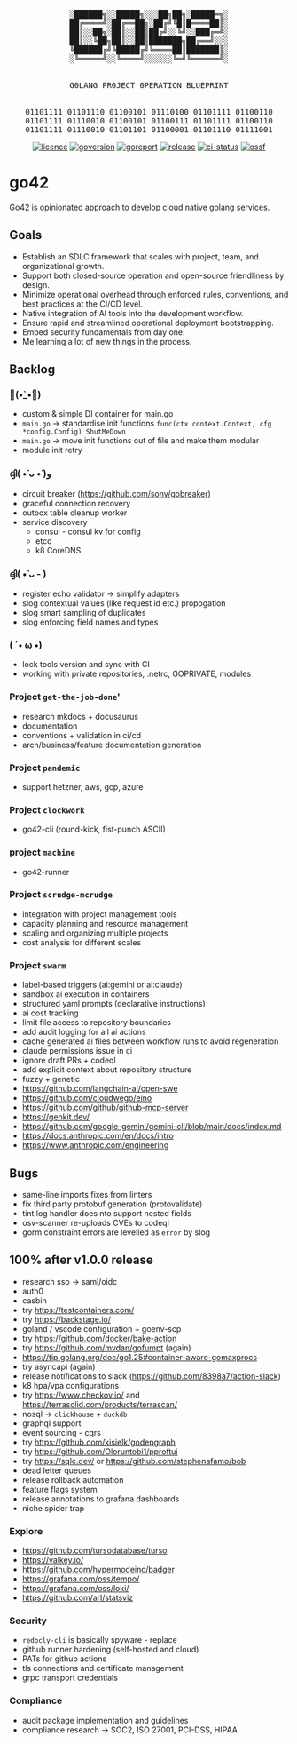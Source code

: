 <!-- markdownlint-disable MD013 MD033 MD041 -->
<div align="center"><pre>
░██████╗░░█████╗░░░██╗██╗░█████═╗░
██╔════╝░██╔══██╗░██╔╝╚█║█════██║░
██║░░██╗░██║░░██║██╔╝░░╚╝░░███╔═╝░
██║░░╚██╗██║░░██║███████╗██╔══╝░░░
╚██████╔╝╚█████╔╝╚════██║███████║░
░╚═════╝░░╚════╝░░░░░░╚═╝╚══════╝░
<br>
G0LANG PR0JECT 0PERATION BLUEPRINT
<br>
01101111 01101110 01100101 01110100 01101111 01100110
01101111 01110010 01100101 01100111 01101111 01100110
01101111 01110010 01101101 01100001 01101110 01111001
</pre></div>
<p align="center">
<a href="https://opensource.org/licenses/MIT"><img src="https://img.shields.io/badge/License-MIT-yellow.svg" alt="licence"></a>
<a href="https://golang.org/"><img src="https://img.shields.io/badge/Go-1.24.6-00ADD8?style=flat&logo=go" alt="goversion"></a>
<a href="https://goreportcard.com/report/github.com/hasansino/go42"><img src="https://goreportcard.com/badge/github.com/hasansino/go42" alt="goreport"></a>
<a href="https://github.com/hasansino/go42/releases"><img src="https://img.shields.io/github/v/release/hasansino/go42" alt="release"></a>
<a href="https://github.com/hasansino/go42/actions/workflows/100-unified-workflow.yaml"><img src="https://github.com/hasansino/go42/actions/workflows/100-unified-workflow.yaml/badge.svg" alt="ci-status"></a>
<a href="https://scorecard.dev/viewer/?uri=github.com/hasansino/go42"><img src="https://img.shields.io/ossf-scorecard/github.com/hasansino/go42?label=openssf+scorecard&style=flat" alt="ossf"></a>
</p>
<!-- markdownlint-enable MD013 MD033 MD041 -->

# go42

Go42 is opinionated approach to develop cloud native golang services.

## Goals

- Establish an SDLC framework that scales with project, team, and organizational growth.
- Support both closed-source operation and open-source friendliness by design.
- Minimize operational overhead through enforced rules, conventions, and best practices at the CI/CD level.
- Native integration of AI tools into the development workflow.
- Ensure rapid and streamlined operational deployment bootstrapping.
- Embed security fundamentals from day one.
- Me learning a lot of new things in the process.

## Backlog

### 💪(•̀_•́💪)

- custom & simple DI container for main.go
- `main.go` -> standardise init functions `func(ctx context.Context, cfg *config.Config) ShutMeDown`
- `main.go` -> move init functions out of file and make them modular
- module init retry

### ദ്ദി( •̀ ᴗ •́ )و

- circuit breaker (https://github.com/sony/gobreaker)
- graceful connection recovery
- outbox table cleanup worker
- service discovery
  - consul - consul kv for config
  - etcd
  - k8 CoreDNS

### ദ്ദി( •̀ ᴗ - )

- register echo validator -> simplify adapters
- slog contextual values (like request id etc.) propogation
- slog smart sampling of duplicates
- slog enforcing field names and types

### ( ´• ω •)

- lock tools version and sync with CI
- working with private repositories, .netrc, GOPRIVATE, modules

### Project `get-the-job-done`'

- research mkdocs + docusaurus
- documentation
- conventions + validation in ci/cd
- arch/business/feature documentation generation

### Project `pandemic`

- support hetzner, aws, gcp, azure

### Project `clockwork`

- go42-cli (round-kick, fist-punch ASCII)

### project `machine`

- go42-runner

### Project `scrudge-mcrudge`

- integration with project management tools
- capacity planning and resource management
- scaling and organizing multiple projects
- cost analysis for different scales

### Project `swarm`

- label-based triggers (ai:gemini or ai:claude)
- sandbox ai execution in containers
- structured yaml prompts (declarative instructions)
- ai cost tracking
- limit file access to repository boundaries
- add audit logging for all ai actions
- cache generated ai files between workflow runs to avoid regeneration
- claude permissions issue in ci
- ignore draft PRs + codeql
- add explicit context about repository structure
- fuzzy + genetic
- https://github.com/langchain-ai/open-swe
- https://github.com/cloudwego/eino
- https://github.com/github/github-mcp-server
- https://genkit.dev/
- https://github.com/google-gemini/gemini-cli/blob/main/docs/index.md
- https://docs.anthropic.com/en/docs/intro
- https://www.anthropic.com/engineering

## Bugs

- same-line imports fixes from linters
- fix third party protobuf generation (protovalidate)
- tint log handler does nto support nested fields
- osv-scanner re-uploads CVEs to codeql
- gorm constraint errors are levelled as `error` by slog

## 100% after v1.0.0 release

- research sso -> saml/oidc
- auth0
- casbin
- try https://testcontainers.com/
- try https://backstage.io/
- goland / vscode configuration + goenv-scp
- try https://github.com/docker/bake-action
- try https://github.com/mvdan/gofumpt (again)
- https://tip.golang.org/doc/go1.25#container-aware-gomaxprocs
- try asyncapi (again)
- release notifications to slack (https://github.com/8398a7/action-slack)
- k8 hpa/vpa configurations
- try https://www.checkov.io/ and https://terrasolid.com/products/terrascan/
- nosql -> `clickhouse` + `duckdb`
- graphql support
- event sourcing - cqrs
- try https://github.com/kisielk/godepgraph
- try https://github.com/Oloruntobi1/pproftui
- try https://sqlc.dev/ or https://github.com/stephenafamo/bob
- dead letter queues
- release rollback automation
- feature flags system
- release annotations to grafana dashboards
- niche spider trap

### Explore

- https://github.com/tursodatabase/turso
- https://valkey.io/
- https://github.com/hypermodeinc/badger
- https://grafana.com/oss/tempo/
- https://grafana.com/oss/loki/
- https://github.com/arl/statsviz

### Security

- `redocly-cli` is basically spyware - replace
- github runner hardening (self-hosted and cloud)
- PATs for github actions
- tls connections and certificate management
- grpc transport credentials

### Compliance

- audit package implementation and guidelines
- compliance research -> SOC2, ISO 27001, PCI-DSS, HIPAA
